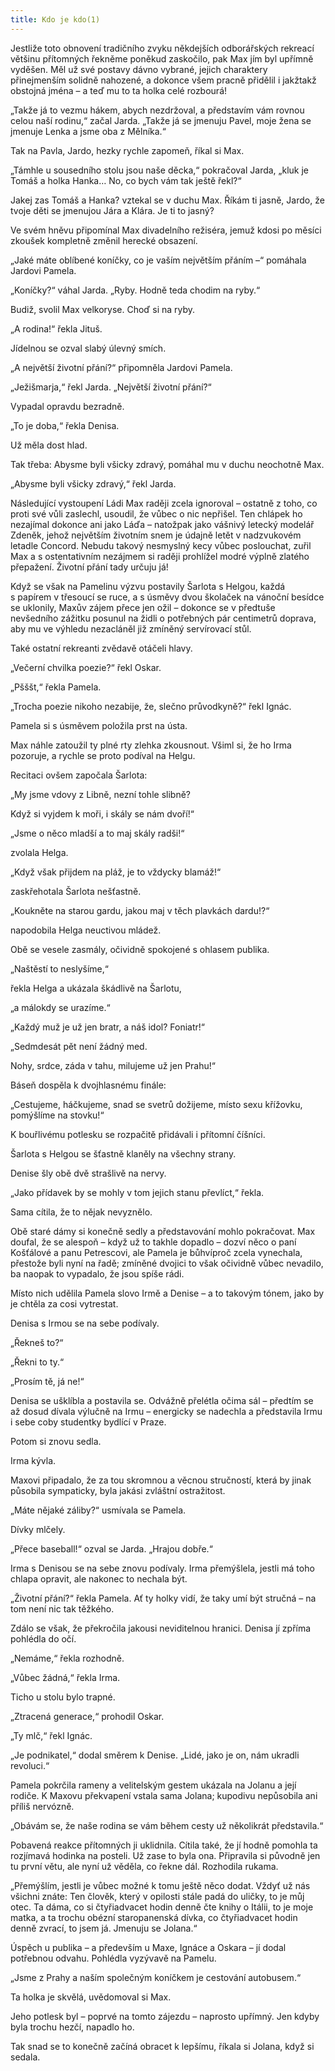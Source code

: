 ```yaml
---
title: Kdo je kdo(1)
---
```


Jestliže toto obnovení tradičního zvyku někdejších odborářských rekreací většinu přítomných řekněme poněkud zaskočilo, pak Max jím byl upřímně vyděšen. Měl už své postavy dávno vybrané, jejich charaktery přinejmenším solidně nahozené, a dokonce všem pracně přidělil i jakžtakž obstojná jména – a teď mu to ta holka celé rozbourá!

„Takže já to vezmu hákem, abych nezdržoval, a představím vám rovnou celou naší rodinu,“ začal Jarda. „Takže já se jmenuju Pavel, moje žena se jmenuje Lenka a jsme oba z Mělníka.“

Tak na Pavla, Jardo, hezky rychle zapomeň, říkal si Max.

„Támhle u sousedního stolu jsou naše děcka,“ pokračoval Jarda, „kluk je Tomáš a holka Hanka… No, co bych vám tak ještě řekl?“

Jakej zas Tomáš a Hanka? vztekal se v duchu Max. Říkám ti jasně, Jardo, že tvoje děti se jmenujou Jára a Klára. Je ti to jasný?

Ve svém hněvu připomínal Max divadelního režiséra, jemuž kdosi po měsíci zkoušek kompletně změnil herecké obsazení.

„Jaké máte oblíbené koníčky, co je vaším největším přáním –“ pomáhala Jardovi Pamela.

„Koníčky?“ váhal Jarda. „Ryby. Hodně teda chodim na ryby.“

Budiž, svolil Max velkoryse. Choď si na ryby.

„A rodina!“ řekla Jituš.

Jídelnou se ozval slabý úlevný smích.

„A největší životní přání?“ připomněla Jardovi Pamela.

„Ježišmarja,“ řekl Jarda. „Největší životní přání?“

Vypadal opravdu bezradně.

„To je doba,“ řekla Denisa.

Už měla dost hlad.

Tak třeba: Abysme byli všicky zdravý, pomáhal mu v duchu neochotně Max.

„Abysme byli všicky zdravý,“ řekl Jarda.

Následující vystoupení Ládi Max raději zcela ignoroval – ostatně z toho, co proti své vůli zaslechl, usoudil, že vůbec o nic nepřišel. Ten chlápek ho nezajímal dokonce ani jako Láďa – natožpak jako vášnivý letecký modelář Zdeněk, jehož největším životním snem je údajně letět v nadzvukovém letadle Concord. Nebudu takový nesmyslný kecy vůbec poslouchat, zuřil Max a s ostentativním nezájmem si raději prohlížel modré výplně zlatého přepažení. Životní přání tady určuju já!

Když se však na Pamelinu výzvu postavily Šarlota s Helgou, každá s papírem v třesoucí se ruce, a s úsměvy dvou školaček na vánoční besídce se uklonily, Maxův zájem přece jen ožil – dokonce se v předtuše nevšedního zážitku posunul na židli o potřebných pár centimetrů doprava, aby mu ve výhledu nezacláněl již zmíněný servírovací stůl.

Také ostatní rekreanti zvědavě otáčeli hlavy.

„Večerní chvilka poezie?“ řekl Oskar.

„Pšššt,“ řekla Pamela.

„Trocha poezie nikoho nezabije, že, slečno průvodkyně?“ řekl Ignác.

Pamela si s úsměvem položila prst na ústa.

Max náhle zatoužil ty plné rty zlehka zkousnout. Všiml si, že ho Irma pozoruje, a rychle se proto podíval na Helgu.

Recitaci ovšem započala Šarlota:

„My jsme vdovy z Libně, nezní tohle slibně?

Když si vyjdem k moři, i skály se nám dvoří!“

„Jsme o něco mladší a to maj skály radši!“

zvolala Helga.

„Když však přijdem na pláž, je to vždycky blamáž!“

zaskřehotala Šarlota nešťastně.

„Koukněte na starou gardu, jakou maj v těch plavkách dardu!?“

napodobila Helga neuctivou mládež.

Obě se vesele zasmály, očividně spokojené s ohlasem publika.

„Naštěstí to neslyšíme,“

řekla Helga a ukázala škádlivě na Šarlotu,

„a málokdy se urazíme.“

„Každý muž je už jen bratr, a náš idol? Foniatr!“

„Sedmdesát pět není žádný med.

Nohy, srdce, záda v tahu, milujeme už jen Prahu!“

Báseň dospěla k dvojhlasnému finále:

„Cestujeme, háčkujeme, snad se svetrů dožijeme, místo sexu křížovku, pomýšlíme na stovku!“

K bouřlivému potlesku se rozpačitě přidávali i přítomní číšníci.

Šarlota s Helgou se šťastně klaněly na všechny strany.

Denise šly obě dvě strašlivě na nervy.

„Jako přídavek by se mohly v tom jejich stanu převlíct,“ řekla.

Sama cítila, že to nějak nevyznělo.

Obě staré dámy si konečně sedly a představování mohlo pokračovat. Max doufal, že se alespoň – když už to takhle dopadlo – dozví něco o paní Košťálové a panu Petrescovi, ale Pamela je bůhvíproč zcela vynechala, přestože byli nyní na řadě; zmíněné dvojici to však očividně vůbec nevadilo, ba naopak to vypadalo, že jsou spíše rádi.

Místo nich udělila Pamela slovo Irmě a Denise – a to takovým tónem, jako by je chtěla za cosi vytrestat.

Denisa s Irmou se na sebe podívaly.

„Řekneš to?“

„Řekni to ty.“

„Prosím tě, já ne!“

Denisa se ušklíbla a postavila se. Odvážně přelétla očima sál – předtím se až dosud dívala výlučně na Irmu – energicky se nadechla a představila Irmu i sebe coby studentky bydlící v Praze.

Potom si znovu sedla.

Irma kývla.

Maxovi připadalo, že za tou skromnou a věcnou stručností, která by jinak působila sympaticky, byla jakási zvláštní ostražitost.

„Máte nějaké záliby?“ usmívala se Pamela.

Dívky mlčely.

„Přece baseball!“ ozval se Jarda. „Hrajou dobře.“

Irma s Denisou se na sebe znovu podívaly. Irma přemýšlela, jestli má toho chlapa opravit, ale nakonec to nechala být.

„Životní přání?“ řekla Pamela. Ať ty holky vidí, že taky umí být stručná – na tom není nic tak těžkého.

Zdálo se však, že překročila jakousi neviditelnou hranici. Denisa jí zpříma pohlédla do očí.

„Nemáme,“ řekla rozhodně.

„Vůbec žádná,“ řekla Irma.

Ticho u stolu bylo trapné.

„Ztracená generace,“ prohodil Oskar.

„Ty mlč,“ řekl Ignác.

„Je podnikatel,“ dodal směrem k Denise. „Lidé, jako je on, nám ukradli revoluci.“

Pamela pokrčila rameny a velitelským gestem ukázala na Jolanu a její rodiče. K Maxovu překvapení vstala sama Jolana; kupodivu nepůsobila ani příliš nervózně.

„Obávám se, že naše rodina se vám během cesty už několikrát představila.“

Pobavená reakce přítomných ji uklidnila. Cítila také, že jí hodně pomohla ta rozjímavá hodinka na posteli. Už zase to byla ona. Připravila si původně jen tu první větu, ale nyní už věděla, co řekne dál. Rozhodila rukama.

„Přemýšlím, jestli je vůbec možné k tomu ještě něco dodat. Vždyť už nás všichni znáte: Ten člověk, který v opilosti stále padá do uličky, to je můj otec. Ta dáma, co si čtyřiadvacet hodin denně čte knihy o Itálii, to je moje matka, a ta trochu obézní staropanenská dívka, co čtyřiadvacet hodin denně zvrací, to jsem já. Jmenuju se Jolana.“

Úspěch u publika – a především u Maxe, Ignáce a Oskara – jí dodal potřebnou odvahu. Pohlédla vyzývavě na Pamelu.

„Jsme z Prahy a naším společným koníčkem je cestování autobusem.“

Ta holka je skvělá, uvědomoval si Max.

Jeho potlesk byl – poprvé na tomto zájezdu – naprosto upřímný. Jen kdyby byla trochu hezčí, napadlo ho.

Tak snad se to konečně začíná obracet k lepšímu, říkala si Jolana, když si sedala.
